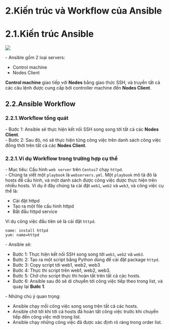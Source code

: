 # 2.Kiến trúc và Workflow của Ansible

# 2.1.Kiến trúc Ansible
<img src="../images/ansible-workflow-1.png" />

\- Ansible gồm 2 loại servers:
- Control machine
- Nodes Client

**Control machine** giao tiếp với **Nodes** bằng giao thức SSH, và truyền tất cả các câu lệnh được cung cấp bởi controller machine đến **Nodes Client**.  

## 2.2.Ansible Workflow
### 2.2.1.Workflow tổng quát
\- Bước 1: Ansible sẽ thực hiện kết nối SSH song song tới tất cả các **Nodes Client**.  
\- Bước 2: Sau đó, nó sẽ thực hiện từng công việc trên danh sách công việc đồng thời trên tất cả các **Nodes Client**. 

### 2.2.1.Ví dụ Workflow trong trường hợp cụ thể
\- Mục tiêu: Cấu hình `web server` trên `Centos7` chạy `httpd`.  
\- Chúng ta viết một `playbook` là `webservers.yml`. Một `playbook` mô tả đó là hosts để cấu hình, và một danh sách được công việc được thực hiện trên nhiều hosts. Ví dụ ở đây chúng ta cài đặt `web1`, `web2` và `web3`, và công việc cụ thể là:  
- Cài đặt httpd
- Tạo ra một file cấu hình httpd
- Bắt đầu httpd service

Ví dụ công việc đầu tiên sẽ là cài đặt `httpd`.  
```
name: install httpd
yum: name=httpd
```

\- Ansible sẽ:
- Bước 1: Thực hiện kết nối SSH song song tới `web1`, `web2` và `web3`.
- Bước 2: Tạo ra một script bằng Python dùng để cài đặt package `httpd`.
- Bước 3: Copy script tới web1, web2, web3
- Bước 4: Thực thi script trên web1, web2, web3.
- Bước 5: Chờ cho script thực thi hoàn tất trên tất cả các hosts.
- Bước 6: Ansible sau đó sẽ di chuyển tới công việc tiếp theo trong list, và quay lại **Bước 1**.

\- Những chú ý quan trọng:
- Ansible chạy mỗi công việc song song trên tất cả các hosts.
- Ansible chờ tới khi tới cả hosts đã hoàn tất công việc trước khi chuyển tiếp đến công việc mới trong list.
- Ansible chạy những công việc đã được xác định rõ ràng trong order list.










